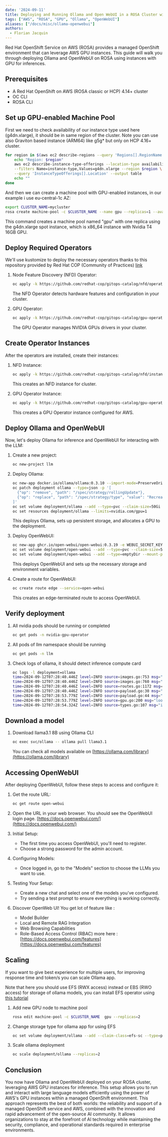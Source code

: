 ```yaml
---
date: '2024-09-11'
title: Deploying and Running Ollama and Open WebUI in a ROSA Cluster with GPUs
tags: ["AWS", "ROSA", "GPU", "Ollama", "OpenWebUI"]
aliases: ["/docs/misc/ollama-openwebui"]
authors:
  - Florian Jacquin
---
```


Red Hat OpenShift Service on AWS (ROSA) provides a managed OpenShift environment that can leverage AWS GPU instances. This guide will walk you through deploying Ollama and OpenWebUI on ROSA using instances with GPU for inferences.

## Prerequisites

* A Red Hat OpenShift on AWS (ROSA classic or HCP) 4.14+ cluster
* OC CLI
* ROSA CLI

## Set up GPU-enabled Machine Pool

First we need to check availability of our instance type used here (g4dn.xlarge), it should be in same region of the cluster. Note you can use also Graviton based instance (ARM64) like g5g* but only on HCP 4.16+ cluster.

```bash
for region in $(aws ec2 describe-regions --query 'Regions[].RegionName' --output text); do
    echo "Region: $region"
    aws ec2 describe-instance-type-offerings --location-type availability-zone \
    --filters Name=instance-type,Values=g4dn.xlarge --region $region \
    --query 'InstanceTypeOfferings[].Location' --output table
    echo ""
done
```

And then we can create a machine pool with GPU-enabled instances, in our example i use eu-central-1c AZ:

```bash
export CLUSTER_NAME=mycluster
rosa create machine-pool -c $CLUSTER_NAME --name gpu --replicas=1 --availability-zone eu-central-1c --instance-type g4dn.xlarge --use-spot-instances
```

This command creates a machine pool named "gpu" with one replica using the g4dn.xlarge spot instance, which is x86_64 instance with Nvidia T4 16GB GPU.

## Deploy Required Operators

We'll use kustomize to deploy the necessary operators thanks to this repository provided by Red Hat COP (Community of Practices) [link](https://github.com/redhat-cop/gitops-catalog)

1. Node Feature Discovery (NFD) Operator:
   ```bash
   oc apply -k https://github.com/redhat-cop/gitops-catalog/nfd/operator/overlays/stable
   ```
   The NFD Operator detects hardware features and configuration in your cluster.

2. GPU Operator:
   ```bash
   oc apply -k https://github.com/redhat-cop/gitops-catalog/gpu-operator-certified/operator/overlays/stable
   ```
   The GPU Operator manages NVIDIA GPUs drivers in your cluster.

## Create Operator Instances

After the operators are installed, create their instances:

1. NFD Instance:
   ```bash
   oc apply -k https://github.com/redhat-cop/gitops-catalog/nfd/instance/overlays/only-nvidia
   ```
   This creates an NFD instance for cluster.

2. GPU Operator Instance:
   ```bash
   oc apply -k https://github.com/redhat-cop/gitops-catalog/gpu-operator-certified/instance/overlays/aws
   ```
   This creates a GPU Operator instance configured for AWS.

## Deploy Ollama and OpenWebUI

Now, let's deploy Ollama for inference and OpenWebUI for interacting with the LLM:

1. Create a new project:
   ```bash
   oc new-project llm
   ```

2. Deploy Ollama:
   ```bash
   oc new-app docker.io/ollama/ollama:0.3.10 --import-mode=PreserveOriginal
   oc patch deployment ollama --type=json -p '[
     {"op": "remove", "path": "/spec/strategy/rollingUpdate"},
     {"op": "replace", "path": "/spec/strategy/type", "value": "Recreate"}
   ]'
   oc set volume deployment/ollama --add --type=pvc --claim-size=50Gi --mount-path=/.ollama --name=config
   oc set resources deployment/ollama --limits=nvidia.com/gpu=1
   ```
   This deploys Ollama, sets up persistent storage, and allocates a GPU to the deployment.

3. Deploy OpenWebUI:
   ```bash
   oc new-app ghcr.io/open-webui/open-webui:0.3.19 -e WEBUI_SECRET_KEY=secret -e OLLAMA_BASE_URL=http://ollama:11434 --import-mode=PreserveOriginal
   oc set volume deployment/open-webui --add --type=pvc --claim-size=5Gi --mount-path=/app/backend/data --name=data
   oc set volume deployment/open-webui --add --type=emptyDir --mount-path=/app/backend/static --name=static
   ```
   This deploys OpenWebUI and sets up the necessary storage and environment variables.

4. Create a route for OpenWebUI:
   ```bash
   oc create route edge --service=open-webui
   ```
   This creates an edge-terminated route to access OpenWebUI.

## Verify deployment

1. All nvidia pods should be running or completed
   ```bash
   oc get pods -n nvidia-gpu-operator
   ```

2. All pods of llm namespace should be running
   ```bash
   oc get pods -n llm
   ```

3. Check logs of ollama, it should detect inference compute card
   ```bash
   oc logs -l deployment=ollama
   time=2024-09-12T07:28:40.446Z level=INFO source=images.go:753 msg="total blobs: 0"
   time=2024-09-12T07:28:40.446Z level=INFO source=images.go:760 msg="total unused blobs removed: 0"
   time=2024-09-12T07:28:40.446Z level=INFO source=routes.go:1172 msg="Listening on [::]:11434 (version 0.3.10)"
   time=2024-09-12T07:28:40.446Z level=INFO source=payload.go:30 msg="extracting embedded files" dir=/tmp/ollama1403693285/runners
   time=2024-09-12T07:28:53.779Z level=INFO source=payload.go:44 msg="Dynamic LLM libraries [cuda_v12 rocm_v60102 cpu cpu_avx cpu_avx2 cuda_v11]"
   time=2024-09-12T07:28:53.779Z level=INFO source=gpu.go:200 msg="looking for compatible GPUs"
   time=2024-09-12T07:28:54.324Z level=INFO source=types.go:107 msg="inference compute" id=GPU-51dedb8e-2306-b077-67c1-774b4206c8da library=cuda variant=v12 compute=7.5 driver=12.4 name="Tesla T4" total="14.6 GiB" available="14.5 GiB"
   ```
## Download a model

1. Download llama3.1 8B using Ollama CLI
   ```bash
   oc exec svc/ollama -- ollama pull llama3.1
   ```
   You can check all models available on [https://ollama.com/library](https://ollama.com/library)

## Accessing OpenWebUI

After deploying OpenWebUI, follow these steps to access and configure it:

1. Get the route URL:
   ```bash
   oc get route open-webui
   ```

2. Open the URL in your web browser. You should see the OpenWebUI login page. [https://docs.openwebui.com/](https://docs.openwebui.com/)

3. Initial Setup:
   - The first time you access OpenWebUI, you'll need to register.
   - Choose a strong password for the admin account.

4. Configuring Models:
   - Once logged in, go to the "Models" section to choose the LLMs you want to use.

5. Testing Your Setup:
   - Create a new chat and select one of the models you've configured.
   - Try sending a test prompt to ensure everything is working correctly.

6. Discover OpenWeb UI! You get lot of feature like :
   - Model Builder
   - Local and Remote RAG Integration
   - Web Browsing Capabilities
   - Role-Based Access Control (RBAC)
   more here : [https://docs.openwebui.com/features](https://docs.openwebui.com/features)


## Scaling

If you want to give best experience for multiple users, for improving response time and token/s you can scale Ollama app.

Note that here you should use EFS (RWX access) instead or EBS (RWO access) for storage of ollama models, you can install EFS operator using [this tutorial](https://cloud.redhat.com/experts/rosa/aws-efs/)

1. Add new GPU node to machine pool
   ```bash
   rosa edit machine-pool -c $CLUSTER_NAME  gpu --replicas=2
   ```

2. Change storage type for ollama app for using EFS
   ```bash
   oc set volume deployment/ollama --add --claim-class=efs-sc --type=pvc --claim-size=50Gi --mount-path=/.ollama --name=config
   ```

3. Scale ollama deployment
   ```bash
   oc scale deployment/ollama --replicas=2
   ```

## Conclusion

You now have Ollama and OpenWebUI deployed on your ROSA cluster, leveraging AWS GPU instances for inference. This setup allows you to run and interact with large language models efficiently using the power of AWS's GPU instances within a managed OpenShift environment. This approach represents the best of both worlds: the reliability and support of a managed OpenShift service and AWS, combined with the innovation and rapid advancement of the open-source AI community. It allows organizations to stay at the forefront of AI technology while maintaining the security, compliance, and operational standards required in enterprise environments.
